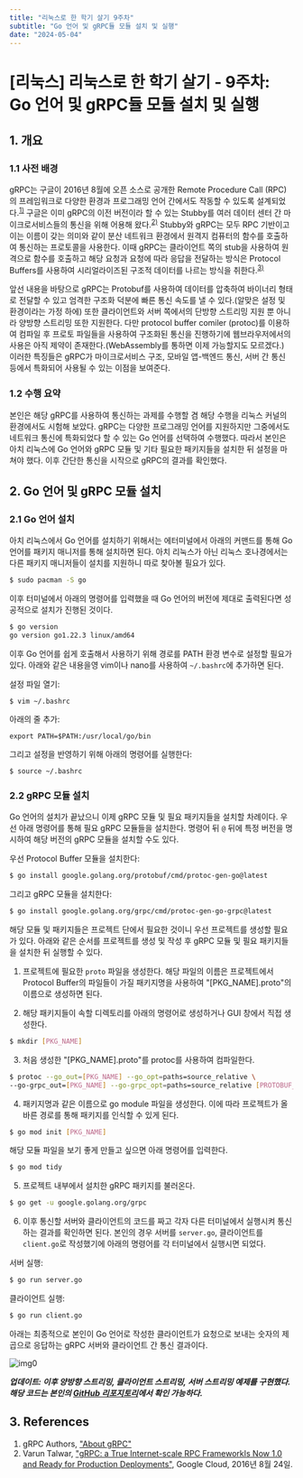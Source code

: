 ```yaml
---
title: "리눅스로 한 학기 살기 9주차"
subtitle: "Go 언어 및 gRPC듈 모듈 설치 및 실행"
date: "2024-05-04"
---
```


# [리눅스] 리눅스로 한 학기 살기 - 9주차: Go 언어 및 gRPC듈 모듈 설치 및 실행

## 1. 개요

### 1.1 사전 배경

gRPC는 구글이 2016년 8월에 오픈 소스로 공개한 Remote Procedure Call (RPC)의 프레임워크로 다양한 환경과 프로그래밍 언어 간에서도 작동할 수 있도록 설계되었다.<sup>[1)](#ref1)</sup> 구글은 이미 gRPC의 이전 버전이라 할 수 있는 Stubby를 여러 데이터 센터 간 마이크로서비스들의 통신을 위해 어용해 왔다.<sup>[2)](#ref2)</sup> Stubby와 gRPC는 모두 RPC 기반이고 이는 이름이 갖는 의미와 같이 분산 네트워크 환경에서 원격지 컴퓨터의 함수를 호출하여 통신하는 프로토콜을 사용한다. 이때 gRPC는 클라이언트 쪽의 stub을 사용하여 원격으로 함수를 호출하고 해당 요청과 요청에 따라 응답을 전달하는 방식은 Protocol Buffers를 사용하여 시리얼라이즈된 구조적 데이터를 나르는 방식을 취한다.<sup>[3)](#ref3)</sup>

앞선 내용을 바탕으로 gRPC는 Protobuf를 사용하여 데이터를 압축하여 바이너리 형태로 전달할 수 있고 엄격한 구조화 덕분에 빠른 통신 속도를 낼 수 있다.(알맞은 설정 및 환경이라는 가정 하에) 또한 클라이언트와 서버 쪽에서의 단방향 스트리밍 지원 뿐 아니라 양방향 스트리밍 또한 지원한다. 다만 protocol buffer comiler (protoc)를 이용하여 컴파일 후 프로토 파일들을 사용하여 구조화된 통신을 진행하기에 웹브라우저에서의 사용은 아직 제약이 존재한다.(WebAssembly를 통하면 이제 가능할지도 모르겠다.) 이러한 특징들은 gRPC가 마이크로서비스 구조, 모바일 앱-백엔드 통신, 서버 간 통신 등에서 특화되어 사용될 수 있는 이점을 보여준다.

### 1.2 수행 요약

본인은 해당 gRPC를 사용하여 통신하는 과제를 수행할 겸 해당 수행을 리눅스 커널의 환경에서도 시험해 보았다. gRPC는 다양한 프로그래밍 언어를 지원하지만 그중에서도 네트워크 통신에 특화되었다 할 수 있는 Go 언어를 선택하여 수행했다. 따라서 본인은 아치 리눅스에 Go 언어와 gRPC 모듈 및 기타 필요한 패키지들을 설치한 뒤 설정을 마쳐야 했다. 이후 간단한 통신을 시작으로  gRPC의 결과를 확인했다.

## 2. Go 언어 및 gRPC 모듈 설치

### 2.1 Go 언어 설치

아치 리눅스에서 Go 언어를 설치하기 위해서는 에터미널에서 아래의 커맨드를 통해 Go 언어를 패키지 매니저를 통해 설치하면 된다. 아치 리눅스가 아닌 리눅스 호나경에서는 다른 패키지 매니저들이 설치를 지원하니 따로 찾아볼 필요가 있다.

```bash
$ sudo pacman -S go
```

이후 터미널에서 아래의 명령어를 입력했을 때 Go 언어의 버전에 제대로 출력된다면 성공적으로 설치가 진행된 것이다.

```bash
$ go version
go version go1.22.3 linux/amd64
```

이후 Go 언어를 쉽게 호출해서 사용하기 위해 경로를 PATH 환경 변수로 설정할 필요가 있다. 아래와 같은 내용을영 vim이나 nano를 사용하여 `~/.bashrc`에 추가하면 된다.

설정 파일 열기:

```
$ vim ~/.bashrc
```

아래의 줄 추가:

```
export PATH=$PATH:/usr/local/go/bin
```

그리고 설정을 반영하기 위해 아래의 명령어를 실행한다:

```
$ source ~/.bashrc
```

### 2.2 gRPC 모듈 설치

Go 언어의 설치가 끝났으니 이제 gRPC 모듈 및 필요 패키지들을 설치할 차례이다. 우선 아래 명령어를 통해 필요 gRPC 모듈들을 설치한다. 명령어 뒤 `@` 뒤에 특정 버전을 명시하여 해당 버전의 gRPC 모듈을 설치할 수도 있다.

우선 Protocol Buffer 모듈을 설치한다:

```bash
$ go install google.golang.org/protobuf/cmd/protoc-gen-go@latest
```

그리고 gRPC 모듈을 설치한다:

```bash
$ go install google.golang.org/grpc/cmd/protoc-gen-go-grpc@latest
```

해당 모듈 및 패키지들은 프로젝트 단에서 필요한 것이니 우선 프로젝트를 생성할 필요가 있다. 아래와 같은 순서를 프로젝트를 생성 및 작성 후 gRPC 모듈 및 필요 패키지들을 설치한 뒤 실행할 수 있다.

1. 프로젝트에 필요한 `proto` 파일을 생성한다. 해당 파일의 이름은 프로젝트에서 Protocol Buffer의 파일들이 가질 패키지명을 사용하여 "[PKG_NAME].proto"의 이름으로 생성하면 된다.

2. 해당 패키지들이 속할 디렉토리를 아래의 명령어로 생성하거나 GUI 창에서 직접 생성한다.

```bash
$ mkdir [PKG_NAME]
```

3. 처음 생성한 "[PKG_NAME].proto"를 protoc를 사용하여 컴파일한다.

```bash
$ protoc --go_out=[PKG_NAME] --go_opt=paths=source_relative \
--go-grpc_out=[PKG_NAME] --go-grpc_opt=paths=source_relative [PROTOBUF_NAME].proto
```

4. 패키지명과 같은 이름으로 go module 파일을 생성한다. 이에 따라 프로젝트가 올바른 경로를 통해 패키지를 인식할 수 있게 된다.

```bash
$ go mod init [PKG_NAME]
```

해당 모듈 파일을 보기 좋게 만들고 싶으면 아래 명령어를 입력한다.

```bash
$ go mod tidy
```

5. 프로젝트 내부에서 설치한 gRPC 패키지를 불러온다.

```bash
$ go get -u google.golang.org/grpc
```

6. 이후 통신할 서버와 클라이언트의 코드를 짜고 각자 다른 터미널에서 실행시켜 통신하는 결과를 확인하면 된다. 본인의 경우 서버를 `server.go`, 클라이언트를 `client.go`로 작성했기에 아래의 명령어를 각 터미널에서 실행시면 되었다.

서버 실행:

```bash
$ go run server.go
```

클라이언트 실행:

```bash
$ go run client.go
```

아래는 최종적으로 본인이 Go 언어로 작성한 클라이언트가 요청으로 보내는 숫자의 제곱으로 응답하는 gRPC 서버와 클라이언트 간 통신 결과이다.

![img0](/images/linux/20240504/img0.png)

***업데이트: 이후 양방향 스트리밍, 클라이언트 스트리밍, 서버 스트리밍 예제를 구현했다. 해당 코드는 본인의 [GitHub 리포지토리](https://github.com/yoonyLim/gRPCGolangSamples)에서 확인 가능하다.***

## 3. References

<a id="ref1"></a>
1. gRPC Authors, ["About gRPC"](https://grpc.io/)
<a id="ref2"></a>
2. Varun Talwar, ["gRPC: a True Internet-scale RPC FrameworkIs Now 1.0 and Ready for Production Deployments"](https://cloud.google.com/blog/products/gcp/grpc-a-true-internet-scale-rpc-framework-is-now-1-and-ready-for-production-deployments), Google Cloud, 2016년 8월 24일.

